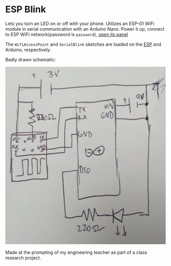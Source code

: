 # ESP Blink

Lets you turn an LED on or off with your phone. Utilizes an ESP-01 WiFi module in serial communication with an Arduino Nano.
Power it up, connect to ESP WiFi network(password is `password`), [open its panel](http://192.168.4.1)

The `WifiAccessPoint` and `SerialBlink` sketches are loaded on the [ESP](https://github.com/esp8266/arduino) and Arduino, respectively.

Badly drawn schematic:

![Schematic](schematic.png)

Made at the prompting of my engineering teacher as part of a class research project.